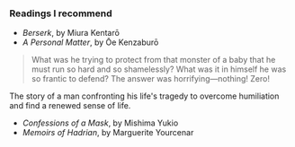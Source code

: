 ### Readings I recommend

- *Berserk*, by Miura Kentarō
- *A Personal Matter*, by Ōe Kenzaburō
> What was he trying to protect from that monster of a baby that he must run so hard and so shamelessly? What was it in himself he was so frantic to defend? The answer was horrifying—nothing! Zero!

The story of a man confronting his life's tragedy to overcome humiliation and find a renewed sense of life.
- *Confessions of a Mask*, by Mishima Yukio
- *Memoirs of Hadrian*, by Marguerite Yourcenar
